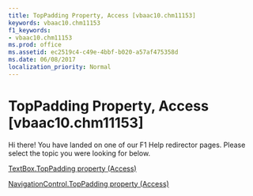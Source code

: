 ```yaml
---
title: TopPadding Property, Access [vbaac10.chm11153]
keywords: vbaac10.chm11153
f1_keywords:
- vbaac10.chm11153
ms.prod: office
ms.assetid: ec2519c4-c49e-4bbf-b020-a57af475358d
ms.date: 06/08/2017
localization_priority: Normal
---
```



# TopPadding Property, Access [vbaac10.chm11153]

Hi there! You have landed on one of our F1 Help redirector pages. Please select the topic you were looking for below.

[TextBox.TopPadding property (Access)](http://msdn.microsoft.com/library/fd6420f1-c3d9-2374-7b3c-e1fa5dd8199a%28Office.15%29.aspx)

[NavigationControl.TopPadding property (Access)](http://msdn.microsoft.com/library/56cae307-f23c-d2e1-5095-fe6b696a6d98%28Office.15%29.aspx)


